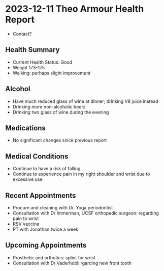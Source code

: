 # 2023-12-11 Theo Armour Health Report

* Contact?


## Health Summary

* Current Health Status: Good
* Weight 173-175
* Walking: perhaps slight improvement

## Alcohol

* Have much reduced glass of wine at dinner; drinking V8 juice instead
* Drinking more non-alcoholic beers
* Drinking two glass of wine during the evening

## Medications

* No significant changes since previous report

## Medical Conditions

* Continue to have a risk of falling
* Continue to experience pain in my right shoulder and wrist due to excessive use

## Recent Appointments

* Procure and cleaning with Dr. Yoga periodontist
* Consultation with Dr Immerman, UCSF orthopedic surgeon: regarding pain to wrist
* RSV vaccine
* PT with Jonathan twice a week

## Upcoming Appointments

* Prosthetic and orthotics: splint for wrist
* Consultation with Dr Vaderhobli rgarding new front tooth



